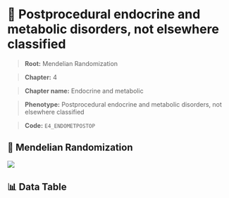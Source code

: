 # 🧪 Postprocedural endocrine and metabolic disorders, not elsewhere classified

> **Root:** Mendelian Randomization

> **Chapter:** 4  

> **Chapter name:** Endocrine and metabolic

> **Phenotype:** Postprocedural endocrine and metabolic disorders, not elsewhere classified  

> **Code:** `E4_ENDOMETPOSTOP`

## 🧬 Mendelian Randomization  

<img src="/MR/Figures/Forward/E4_ENDOMETPOSTOP.png"/>

## 📊 Data Table

<CsvTableMRF src="/MR_Data/Forward/E4_ENDOMETPOSTOP.csv"/>
